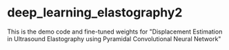 # deep_learning_elastography2
This is the demo code and fine-tuned weights for "Displacement Estimation in Ultrasound Elastography using Pyramidal Convolutional Neural Network"
